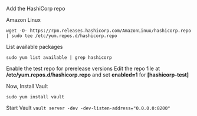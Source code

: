 Add the HashiCorp repo

Amazon Linux

```
wget -O- https://rpm.releases.hashicorp.com/AmazonLinux/hashicorp.repo | sudo tee /etc/yum.repos.d/hashicorp.repo
```

List available packages


```
sudo yum list available | grep hashicorp
```

Enable the test repo for prerelease versions
Edit the repo file at **/etc/yum.repos.d/hashicorp.repo** and set **enabled=1** for **[hashicorp-test]**


Now, Install Vault
```
sudo yum install vault
```

Start Vault
``
vault server -dev -dev-listen-address="0.0.0.0:8200"
``
